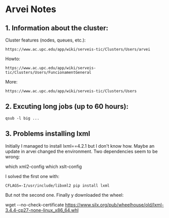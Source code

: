 														  
# Arvei Notes

## 1. Information about the cluster:

Cluster features (nodes, queues, etc.): 

	https://www.ac.upc.edu/app/wiki/serveis-tic/Clusters/Users/arvei

Howto:

	https://www.ac.upc.edu/app/wiki/serveis-tic/Clusters/Users/FuncionamentGeneral

More:

	https://www.ac.upc.edu/app/wiki/serveis-tic/Clusters/Users

## 2. Excuting long jobs (up to 60 hours):

	qsub -l big ...

## 3. Problems installing lxml

Initially I managed to install lxml==4.2.1 but I don't know how. Maybe an update in arvei changed the environment. Two dependencies seem to be wrong:

which xml2-config
which xslt-config

I solved the first one with:

	CFLAGS=-I/usr/include/libxml2 pip install lxml

But not the second one. Finally y downloaded the wheel:

wget --no-check-certificate https://www.silx.org/pub/wheelhouse/old/lxml-3.4.4-cp27-none-linux_x86_64.whl
